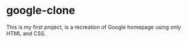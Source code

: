 # google-clone
This is my first project, is a recreation of Google homepage using only HTML and CSS. 
